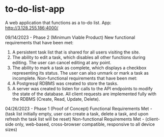 # to-do-list-app
A web application that functions as a to-do list.
App: http://3.128.255.186:4000/

09/14/2023 - Phase 2 (Minimum Viable Product)
New functional requirements that have been met:
  1. A persistent task list that is shared for all users visiting the site.
  2. The ability to edit a task, which disables all other functions during editing. The user can cancel editing at any point.
  3. The ability to mark a task as complete, which displays a checkbox representing its status. The user can also unmark or mark a task as incomplete.
Non-functional requirements that have been met:
  1. A Postgresql RDBMS was created to store the tasks.
  2. A server was created to listen for calls to the API endpoints to modify the state of the database. All client requests are implemented fully with the RDBMS (Create, Read, Update, Delete).

04/26/2023 - Phase 1 (Proof of Concept)
Functional Requirements Met - (task list initially empty, user can create a task, delete a task, and upon refresh the task list will be reset)
Non-functional Requirements Met - (client-side only, web-based, cross-browser compatible, responsive to all device sizes)
